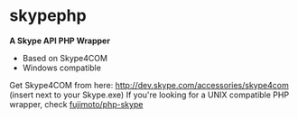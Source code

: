 skypephp
========
**A Skype API PHP Wrapper**


* Based on Skype4COM
* Windows compatible

Get Skype4COM from here: http://dev.skype.com/accessories/skype4com (insert next to your Skype.exe)
If you're looking for a UNIX compatible PHP wrapper, check [fujimoto/php-skype](https://github.com/fujimoto/php-skype)
